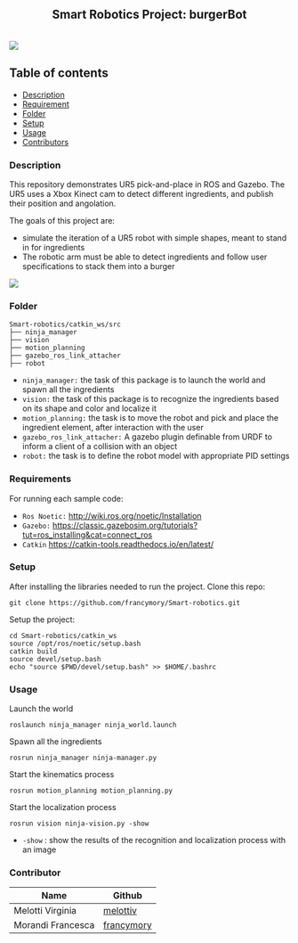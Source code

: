 <p align="center">
  <h2 align="center">Smart Robotics Project: burgerBot </h2>

  
</p>
<br>

<img src="https://github.com/melottiv/smart-robotics/blob/frenci/main.png">

## Table of contents
- [Description](#description)
- [Requirement](#requirements)
- [Folder](#folder)
- [Setup](#setup)
- [Usage](#usage)
- [Contributors](#contributors)

### Description
This repository demonstrates UR5 pick-and-place in ROS and Gazebo. The UR5 uses a Xbox Kinect cam to detect different ingredients, and publish their position and angolation. 

The goals of this project are:
- simulate the iteration of a UR5 robot with simple shapes, meant to stand in for ingredients
- The robotic arm must be able to detect ingredients and follow user specifications to stack them into a burger

<img src="https://github.com/melottiv/smart-robotics/blob/frenci/intro.gif">

### Folder
```
Smart-robotics/catkin_ws/src
├── ninja_manager
├── vision
├── motion_planning
├── gazebo_ros_link_attacher
├── robot
```
- `ninja_manager:` the task of this package is to launch the world and spawn all the ingredients
- `vision:` the task of this package is to recognize the ingredients based on its shape and color and localize it
- `motion_planning:` the task is to move the robot and pick and place the ingredient element, after interaction with the user
- `gazebo_ros_link_attacher:` A gazebo plugin definable from URDF to inform a client of a collision with an object
- `robot:` the task is to define the robot model with appropriate PID settings


### Requirements

For running each sample code:
- `Ros Noetic:` http://wiki.ros.org/noetic/Installation
- `Gazebo:` https://classic.gazebosim.org/tutorials?tut=ros_installing&cat=connect_ros
- `Catkin` https://catkin-tools.readthedocs.io/en/latest/

### Setup

After installing the libraries needed to run the project. Clone this repo:
```
git clone https://github.com/francymory/Smart-robotics.git
```

Setup the project:
```
cd Smart-robotics/catkin_ws
source /opt/ros/noetic/setup.bash
catkin build
source devel/setup.bash
echo "source $PWD/devel/setup.bash" >> $HOME/.bashrc
```

### Usage

Launch the world
```
roslaunch ninja_manager ninja_world.launch
```
Spawn all the ingredients
```
rosrun ninja_manager ninja-manager.py 
```
Start the kinematics process
```
rosrun motion_planning motion_planning.py
```
Start the localization process
```
rosrun vision ninja-vision.py -show
```
- `-show` : show the results of the recognition and localization process with an image

### Contributor

| Name                 | Github                                                          |
|----------------------|-----------------------------------------------------------------|
| Melotti Virginia 	| [melottiv](https://github.com/melottiv)				|
| Morandi Francesca 	| [francymory](https://github.com/francymory)				|


